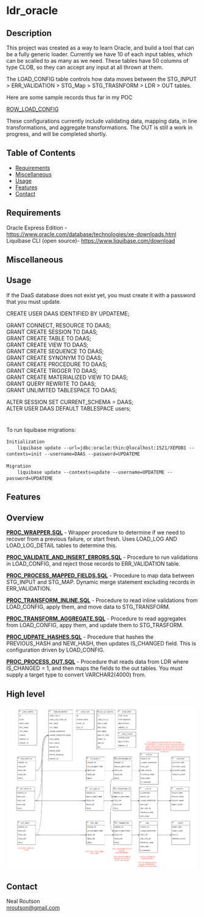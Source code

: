 # ldr_oracle

## Description
This project was created as a way to learn Oracle, and build a tool that can be a fully generic loader.  Currently we have 10 of each input tables, which can be scalled to as many as we need.  These tables have 50 columns of type CLOB, so they can accept any input at all thrown at them.

The LOAD_CONFIG table controls how data moves between the STG_INPUT > ERR_VALIDATION > STG_Map > STG_TRASNFORM > LDR > OUT tables.

Here are some sample records thus far in my POC

[ROW_LOAD_CONFIG](https://github.com/nealrout/ldr_oracle/blob/develop/sql/row/ROW_LOAD_CONFIG.sql) 

These configurations currently include validating data, mapping data, in line transformations, and aggregate transformations.  The OUT is still a work in progress, and will be completed shortly.


## Table of Contents

- [Requirements](#requirements)
- [Miscellaneous](#miscellaneous)
- [Usage](#usage)
- [Features](#features)
- [Contact](#contact)

## Requirements
Oracle Express Edition - https://www.oracle.com/database/technologies/xe-downloads.html  
Liquibase CLI (open source)- https://www.liquibase.com/download
## Miscellaneous


## Usage
If the DaaS database does not exist yet, you must create it with a password that you must update. 

  CREATE USER DAAS IDENTIFIED BY UPDATEME;

  GRANT CONNECT, RESOURCE TO DAAS;  
  GRANT CREATE SESSION TO DAAS;  
  GRANT CREATE TABLE TO DAAS;  
  GRANT CREATE VIEW TO DAAS;  
  GRANT CREATE SEQUENCE TO DAAS;  
  GRANT CREATE SYNONYM TO DAAS;  
  GRANT CREATE PROCEDURE TO DAAS;  
  GRANT CREATE TRIGGER TO DAAS;  
  GRANT CREATE MATERIALIZED VIEW TO DAAS;  
  GRANT QUERY REWRITE TO DAAS;  
  GRANT UNLIMITED TABLESPACE TO DAAS;  
  
  ALTER SESSION SET CURRENT_SCHEMA = DAAS;  
  ALTER USER DAAS DEFAULT TABLESPACE users;  



#
To run liquibase migrations:

    Initialization
        liquibase update --url=jdbc:oracle:thin:@localhost:1521/XEPDB1 --contexts=init --username=DAAS --password=UPDATEME

    Migration
        liquibase update --contexts=update --username=UPDATEME --password=UPDATEME

## Features
## Overview
__[PROC_WRAPPER.SQL](https://github.com/nealrout/ldr_oracle/blob/develop/sql/procedure/PROC_WRAPPER.SQL)__ - Wrapper procedure to determine if we need to recover from a previous failure, or start fresh.  Uses LOAD_LOG AND LOAD_LOG_DETAIL  tables to determine this.

__[PROC_VALIDATE_AND_INSERT_ERRORS.SQL](https://github.com/nealrout/ldr_oracle/blob/develop/sql/procedure/PROC_VALIDATE_AND_INSERT_ERRORS.SQL)__ -  Procedure to run validations in LOAD_CONFIG, and reject those records to ERR_VALIDATION table.

__[PROC_PROCESS_MAPPED_FIELDS.SQL](https://github.com/nealrout/ldr_oracle/blob/develop/sql/procedure/PROC_PROCESS_MAPPED_FIELDS.SQL)__ - Procedure to map data between STG_INPUT and STG_MAP.  Dynamic merge statement excluding records in ERR_VALIDATION.

__[PROC_TRANSFORM_INLINE.SQL](https://github.com/nealrout/ldr_oracle/blob/develop/sql/procedure/PROC_PROCESS_TRANSFORM_INLINE.SQL)__ - Procedure to read inline validations from LOAD_CONFIG, apply them, and move data to STG_TRANSFORM.

__[PROC_TRANSFORM_AGGREGATE.SQL](https://github.com/nealrout/ldr_oracle/blob/develop/sql/procedure/PROC_PROCESS_TRANSFORM_AGGREGATE.SQL)__ - Procedure to read aggregates from LOAD_CONFIG, appy them, and update them to STG_TRASFORM.

__[PROC_UDPATE_HASHES.SQL](https://github.com/nealrout/ldr_oracle/blob/develop/sql/procedure/PROC_UPDATE_HASHES.SQL)__ - Procedure that hashes the PREVIOUS_HASH and NEW_HASH, then updates IS_CHANGED field.  This is configuration driven by LOAD_CONFIG.

__[PROC_PROCESS_OUT.SQL](https://github.com/nealrout/ldr_oracle/blob/develop/sql/procedure/PROC_PROCESS_OUT.SQL)__ - Procedure that reads data from LDR where IS_CHANGED = 1, and then maps the fields to the out tables.  You must supply a target type to convert VARCHAR2(4000) from.

## High level
![My Project Logo](LDR_ORACLE.png)

## Contact
Neal Routson  
nroutson@gmail.com
